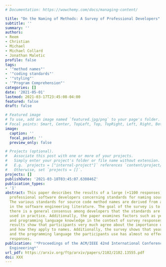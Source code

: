 ```yaml
---
# Documentation: https://wowchemy.com/docs/managing-content/

title: "On the Naming of Methods: A Survey of Professional Developers"
subtitle: ''
summary: ''
authors:
- Reem
- Christian
- Michael
- Michael Collard
- Jonathan Maletic
profile: false
tags:
- '"method names"'
- '"coding standards"'
- '"styling"'
- '"Program Comprehension"'
categories: []
date: '2021-05-01'
lastmod: 2021-03-17T23:45:08-04:00
featured: false
draft: false

# Featured image
# To use, add an image named `featured.jpg/png` to your page's folder.
# Focal points: Smart, Center, TopLeft, Top, TopRight, Left, Right, BottomLeft, Bottom, BottomRight.
image:
  caption: ''
  focal_point: ''
  preview_only: false

# Projects (optional).
#   Associate this post with one or more of your projects.
#   Simply enter your project's folder or file name without extension.
#   E.g. `projects = ["internal-project"]` references `content/project/deep-learning/index.md`.
#   Otherwise, set `projects = []`.
projects: []
publishDate: '2021-03-18T03:45:07.630846Z'
publication_types:
- '1'
abstract: This paper describes the results of a large (+1100 responses) survey of
  professional software developers concerning standards for naming source code methods.
  The various standards for source code method names are derived from and supported
  in the software engineering literature. The goal of the survey is to determine if
  there is a general consensus among developers that the standards are accepted and
  used in practice. Additionally, the paper examines factors such as years of experience
  and programming language knowledge in the context of survey responses. The survey
  results show that participants very much agree about the importance of various standards
  and how they apply to names. Additionally, the survey shows that years of experience
  and the programming language the participants use has almost no effect on their
  responses.
publication: '*Proceedings of the ACM/IEEE 42nd International Conference on Software
  Engineering*'
url_pdf: https://arxiv.org/ftp/arxiv/papers/2102/2102.13555.pdf
doi: XXX
---
```

